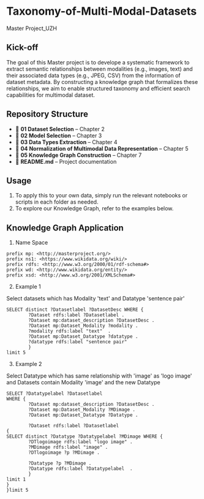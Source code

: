 # Taxonomy-of-Multi-Modal-Datasets
Master Project_UZH

## Kick-off
The goal of this Master project is to develope a systematic framework to extract semantic relationships between modalities (e.g., images, text) and their associated data types (e.g., JPEG, CSV) from the information of dataset metadata. By constructing a knowledge graph that formalizes these relationships, we aim to enable structured taxonomy and efficient search capabilities for multimodal dataset.

## **Repository Structure**  
- 📂 **01 Dataset Selection** – Chapter 2
- 📂 **02 Model Selection** – Chapter 3
- 📂 **03 Data Types Extraction** – Chapter 4
- 📂 **04 Normalization of Multimodal Data Representation** – Chapter 5
- 📂 **05 Knowledge Graph Construction** – Chapter 7
- 📜 **README.md** – Project documentation  

## Usage
1. To apply this to your own data, simply run the relevant notebooks or scripts in each folder as needed.
2. To explore our Knowledge Graph, refer to the examples below.

## Knowledge Graph Application
1. Name Space

```
prefix mp: <http://masterproject.org/> 
prefix ns1: <https://www.wikidata.org/wiki/> 
prefix rdfs: <http://www.w3.org/2000/01/rdf-schema#> 
prefix wd: <http://www.wikidata.org/entity/> 
prefix xsd: <http://www.w3.org/2001/XMLSchema#> 
```

2. Example 1

Select datasets which has Modality 'text' and Datatype 'sentence pair'

```
SELECT distinct ?Datasetlabel ?DatasetDesc WHERE {
        ?Dataset rdfs:label ?Datasetlabel .
    	?Dataset mp:dataset_description ?DatasetDesc .
        ?Dataset mp:Dataset_Modality ?modality .
        ?modality rdfs:label "text"  .
    	?Dataset mp:Dataset_Datatype ?datatype .
    	?datatype rdfs:label "sentence pair"     
        }
limit 5
```

3. Example 2

Select Datatype which has same relationship with 'image' as 'logo image' and Datasets contain Modality 'image' and the new Datatype

```
SELECT ?Datatypelabel ?Datasetlabel
WHERE {
    	?Dataset mp:dataset_description ?DatasetDesc .
        ?Dataset mp:Dataset_Modality ?MDimage .
    	?Dataset mp:Dataset_Datatype ?Datatype . 
    
    	?Dataset rdfs:label ?Datasetlabel
{
SELECT distinct ?Datatype ?Datatypelabel ?MDimage WHERE {
    	?DTlogoimage rdfs:label "logo image" .
    	?MDimage rdfs:label "image" .
        ?DTlogoimage ?p ?MDimage .
    
    	?Datatype ?p ?MDimage .
   		?Datatype rdfs:label ?Datatypelabel  .  
        }
limit 1
}
}limit 5
```